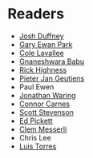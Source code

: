 # Readers

* [Josh Duffney](https://twitter.com/joshduffney)
* [Gary Ewan Park](https://twitter.com/gep13)
* [Cole Lavallee](https://twitter.com/colealtdel)
* [Gnaneshwara Babu](https://twitter.com/mail2gnana)
* [Rick Highness](https://twitter.com/rhighness)
* [Pieter Jan Geutjens](https://twitter.com/pjgeutjens)
* Paul Ewen
* [Jonathan Waring](https://twitter.com/JonnyWaring1)
* [Connor Carnes](https://twitter.com/connorcarnes)
* [Scott Stevenson](https://twitter.com/scottoxps)
* [Ed Pickett](https://twitter.com/eluno_1)
* [Clem Messerli](https://twitter.com/clemmesserli)
* Chris Lee
* [Luis Torres](https://twitter.com/Devl0x)
